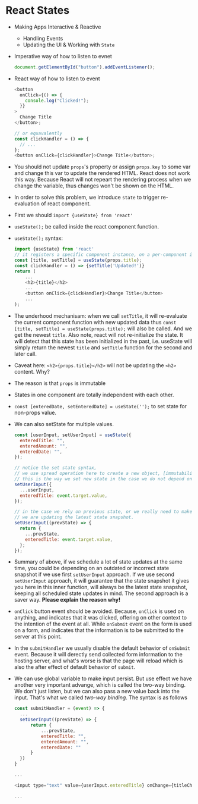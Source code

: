 # React States

- Making Apps Interactive & Reactive

  - Handling Events
  - Updating the UI & Working with `State`

- Imperative way of how to listen to evnet

  ```js
  document.getElementById("button").addEventListener();
  ```

- React way of how to listen to event

  ```js
  <button
    onClick={() => {
      console.log("Clicked!");
    }}
  >
    Change Title
  </button>;

  // or equavalently
  const clickHandler = () => {
    // ...
  };
  <button onClick={clickHandler}>Change Title</button>;
  ```

- You should not update `props`'s property or assign `props.key` to some var and change this var to update the rendered HTML. React does not work this way. Because React will not repeart the rendering process when we change the variable, thus changes won't be shown on the HTML.

- In order to solve this problem, we introduce `state` to trigger re-evaluation of react component.

- First we should `import {useState} from 'react'`
- `useState();` be called inside the react component function.
- `useState();` syntax:

  ```js
  import {useState} from 'react'
  // it registers a specific component instance, on a per-component instance basis
  const [title, setTitle] = useState(props.title);
  const clickHandler = () => {setTitle('Updated!')}
  return (
      ...
      <h2>{title}</h2>
      ...
      <button onClick={clickHandler}>Change Title</button>
      ...
  );

  ```

- The underhood mechanisam: when we call `setTitle`, it will re-evaluate the current component function with new updated data thus `const [title, setTitle] = useState(props.title);` will also be called. And we get the newest `title`. Also note, react will not re-initialize the state. It will detect that this state has been initialized in the past, i.e. useState will simply return the newest `title` and `setTitle` function for the second and later call.

- Caveat here: `<h2>{props.title}</h2>` will not be updating the `<h2>` content. Why?

- The reason is that `props` is immutable

- States in one component are totally independent with each other.

- `const [enteredDate, setEnteredDate] = useState('');` to set state for non-props value.

- We can also setState for multiple values.

  ```js
  const [userInput, setUserInput] = useState({
    enteredTitle: "",
    enteredAmount: "",
    enteredDate: "",
  });

  // notice the set state syntax,
  // we use spread operation here to create a new object, [immutability]
  // this is the way we set new state in the case we do not depend on prevState info
  setUserInput({
    ...userInput,
    enteredTitle: event.target.value,
  });

  // in the case we rely on previous state, or we really need to make sure
  // we are updating the latest state snapshot.
  setUserInput((prevState) => {
    return {
      ...prevState,
      enteredTitle: event.target.value,
    };
  });
  ```

- Summary of above, if we schedule a lot of state updates at the same time, you could be depending on an outdated or incorrect state snapshot if we use first `setUserInput` approach. If we use second `setUserInput` approach, it will guarantee that the state snapshot it gives you here in this inner function, will always be the latest state snapshot, keeping all scheduled state updates in mind. The second approach is a saver way. **Please explain the reason why!**

- `onClick` button event should be avoided. Because, `onClick` is used on anything, and indicates that it was clicked, offering on other context to the intention of the event at all. While `onSubmit` event on the form is used on a form, and indicates that the information is to be submitted to the server at this point.

- In the `submitHandler` we usually disable the default behavior of `onSubmit` event. Because it will derectly send collected form information to the hosting server, and what's worse is that the page will reload which is also the after effect of default behavior of `submit`.

- We can use global variable to make input persist. But use effect we have another very important advange, which is called the two-way binding. We don't just listen, but we can also pass a new value back into the input. That's what we called _two-way binding_. The syntax is as follows

  ```js
  const submitHandler = (event) => {
    ...
    setUserInput((prevState) => {
        return {
            ...prevState,
            enteredTitle: "",
            enteredAmount: "",
            enteredDate: ""
        }
    })
  }

  ...

  <input type="text" value={userInput.enteredTitle} onChange={titleChangeHandler} />

  ...
  ```
